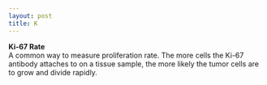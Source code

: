 ```yaml
---
layout: post
title: K
---
```


**Ki-67 Rate** \
A common way to measure proliferation rate. The more cells the Ki-67 antibody attaches to on a tissue sample, the more likely the tumor cells are to grow and divide rapidly.

